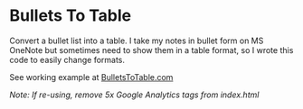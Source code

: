 # Bullets To Table
Convert a bullet list into a table. I take my notes in bullet form on MS OneNote but sometimes need to show them in a table format, so I wrote this code to easily change formats.

See working example at [BulletsToTable.com](https://bulletstotable.com/?gh)

_Note: If re-using, remove 5x Google Analytics tags from index.html_
